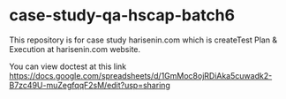# case-study-qa-hscap-batch6

This repository is for case study harisenin.com which is createTest Plan & Execution at harisenin.com website.

You can view doctest at this link
https://docs.google.com/spreadsheets/d/1GmMoc8ojRDiAka5cuwadk2-B7zc49U-muZegfqqF2sM/edit?usp=sharing
